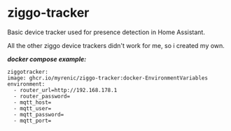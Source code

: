 # ziggo-tracker

Basic device tracker used for presence detection in Home Assistant.

All the other ziggo device trackers didn't work for me, so i created my own.


***docker compose example:***

    ziggotracker:
    image: ghcr.io/myrenic/ziggo-tracker:docker-EnvironmentVariables
    environment:
      - router_url=http://192.168.178.1
      - router_password=
      - mqtt_host=
      - mqtt_user=
      - mqtt_password=
      - mqtt_port=
